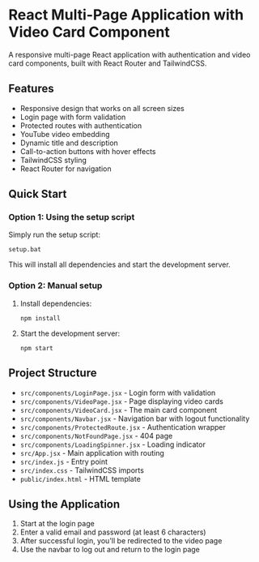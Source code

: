 # React Multi-Page Application with Video Card Component

A responsive multi-page React application with authentication and video card components, built with React Router and TailwindCSS.

## Features

- Responsive design that works on all screen sizes
- Login page with form validation
- Protected routes with authentication
- YouTube video embedding
- Dynamic title and description
- Call-to-action buttons with hover effects
- TailwindCSS styling
- React Router for navigation

## Quick Start

### Option 1: Using the setup script

Simply run the setup script:

```
setup.bat
```

This will install all dependencies and start the development server.

### Option 2: Manual setup

1. Install dependencies:
   ```
   npm install
   ```

2. Start the development server:
   ```
   npm start
   ```

## Project Structure

- `src/components/LoginPage.jsx` - Login form with validation
- `src/components/VideoPage.jsx` - Page displaying video cards
- `src/components/VideoCard.jsx` - The main card component
- `src/components/Navbar.jsx` - Navigation bar with logout functionality
- `src/components/ProtectedRoute.jsx` - Authentication wrapper
- `src/components/NotFoundPage.jsx` - 404 page
- `src/components/LoadingSpinner.jsx` - Loading indicator
- `src/App.jsx` - Main application with routing
- `src/index.js` - Entry point
- `src/index.css` - TailwindCSS imports
- `public/index.html` - HTML template

## Using the Application

1. Start at the login page
2. Enter a valid email and password (at least 6 characters)
3. After successful login, you'll be redirected to the video page
4. Use the navbar to log out and return to the login page